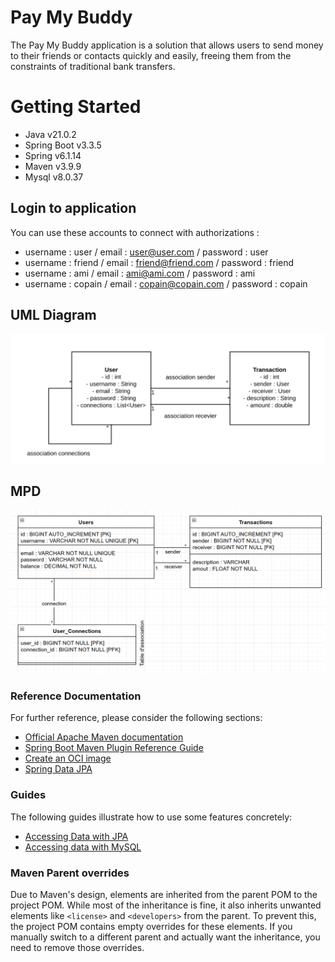 # Pay My Buddy
The Pay My Buddy application is a solution that allows users to send money to their friends or contacts quickly and easily, freeing them from the constraints of traditional bank transfers.

# Getting Started

* Java v21.0.2
* Spring Boot v3.3.5
* Spring v6.1.14
* Maven v3.9.9
* Mysql v8.0.37

## Login to application
You can use these accounts to connect with authorizations :
 * username : user / email : user@user.com / password : user
 * username : friend / email : friend@friend.com / password : friend
 * username : ami / email : ami@ami.com / password : ami
 * username : copain / email : copain@copain.com / password : copain

## UML Diagram
![UML_Diagram](docs/P6_UML.png)

## MPD
![MPD](docs/P6_MPD.png)

### Reference Documentation
For further reference, please consider the following sections:

* [Official Apache Maven documentation](https://maven.apache.org/guides/index.html)
* [Spring Boot Maven Plugin Reference Guide](https://docs.spring.io/spring-boot/3.3.5/maven-plugin)
* [Create an OCI image](https://docs.spring.io/spring-boot/3.3.5/maven-plugin/build-image.html)
* [Spring Data JPA](https://docs.spring.io/spring-boot/3.3.5/reference/data/sql.html#data.sql.jpa-and-spring-data)

### Guides
The following guides illustrate how to use some features concretely:

* [Accessing Data with JPA](https://spring.io/guides/gs/accessing-data-jpa/)
* [Accessing data with MySQL](https://spring.io/guides/gs/accessing-data-mysql/)

### Maven Parent overrides

Due to Maven's design, elements are inherited from the parent POM to the project POM.
While most of the inheritance is fine, it also inherits unwanted elements like `<license>` and `<developers>` from the parent.
To prevent this, the project POM contains empty overrides for these elements.
If you manually switch to a different parent and actually want the inheritance, you need to remove those overrides.

